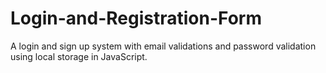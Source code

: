 # Login-and-Registration-Form
A login and sign up system with email validations and password validation using local storage in JavaScript.
